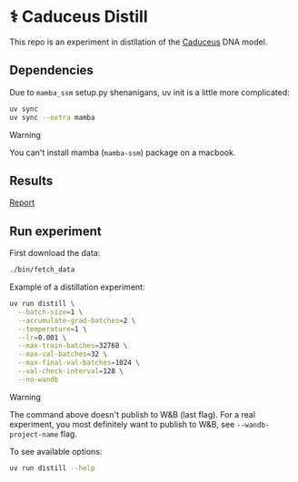 <h1>⚕ Caduceus Distill</h1>

This repo is an experiment in distllation of the [Caduceus](https://github.com/kuleshov-group/caduceus) DNA model.

## Dependencies

Due to `mamba_ssm` setup.py shenanigans, uv init is a little more complicated:

```sh
uv sync
uv sync --extra mamba
```

> [!WARNING]
> You can't install mamba (`mamba-ssm`) package on a macbook.

## Results

[Report](https://docs.google.com/presentation/d/1lO4ecQSWqf7Sl8FT41WN9LR-nok3N2fkb-n92NwZKpY)

## Run experiment

First download the data:

```sh
./bin/fetch_data
```

Example of a distillation experiment:

```sh
uv run distill \
  --batch-size=1 \
  --accumulate-grad-batches=2 \
  --temperature=1 \
  --lr=0.001 \
  --max-train-batches=32768 \
  --max-val-batches=32 \
  --max-final-val-batches=1024 \
  --val-check-interval=128 \
  --no-wandb
```

> [!WARNING]
> The command above doesn't publish to W&B (last flag). For a real experiment, you most definitely want to publish to W&B, see `--wandb-project-name` flag.

To see available options:

```sh
uv run distill --help
```
